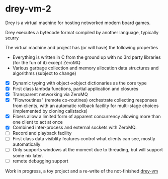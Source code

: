 # drey-vm-2

Drey is a virtual machine for hosting networked modern board games.

Drey executes a bytecode format compiled by another language, typically [scurry](https://github.com/pezipink/scurry)

The virtual machine and project has (or will have) the following properties

* Everything is written in C from the ground up with no 3rd party libraries (for the fun of it) except ZeroMQ 
* Various garbage collection and memory allocation data structures and algorithms (subject to change)
- [x] Dynamic typing with object->object dictionaries as the core type
- [x] First class lambda functions, partial application and closures
- [x] Transparent networking via ZeroMQ
- [x] "Flowroutines" (remote co-routines) orchestrate collecting responses from clients, with an automatic rollback facility for multi-stage choices  (implemented by cloning callstacks)
- [x] Fibers allow a limited form of apparent concurrency allowing more than one client to act at once
- [x] Combined inter-process and external sockets with ZeroMQ.
- [ ] Record and playback facility 
- [ ] First class data visiblity features control what clients can see, mostly automatically
- [ ] Only supports windows at the moment due to threading, but will support some nix later.
- [ ] remote debugging support

Work in progress,  a toy project and a re-write of the not-finished [drey-vm](https://github.com/pezipink/drey-vm)
